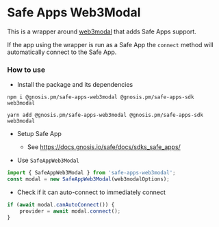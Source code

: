 # Safe Apps Web3Modal

This is a wrapper around [web3modal](https://github.com/Web3Modal/web3modal) that adds Safe Apps support.

If the app using the wrapper is run as a Safe App the `connect` method will automatically connect to the Safe App.

### How to use

- Install the package and its dependencies

```
npm i @gnosis.pm/safe-apps-web3modal @gnosis.pm/safe-apps-sdk web3modal 

yarn add @gnosis.pm/safe-apps-web3modal @gnosis.pm/safe-apps-sdk web3modal 
```

- Setup Safe App
  - See https://docs.gnosis.io/safe/docs/sdks_safe_apps/


- Use `SafeAppWeb3Modal`

```js
import { SafeAppWeb3Modal } from 'safe-apps-web3modal';
const modal = new SafeAppWeb3Modal(web3modalOptions);
```

- Check if it can auto-connect to immediately connect

```js
if (await modal.canAutoConnect()) {
    provider = await modal.connect();
}
```
